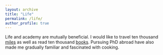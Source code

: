 ```yaml
---
layout: archive
title: "Life"
permalink: /life/
author_profile: true
---
```


<!-- {% include base_path %} -->

Life and academy are mutually beneficial. I would like to travel ten thousand [miles](https://feiyao-edinburgh.github.io/files/miles.html) as well as read ten thousand [books](https://feiyao-edinburgh.github.io/files/books.pdf). Pursuing PhD abroad have also made me gradually familiar and fascinated with cooking.

